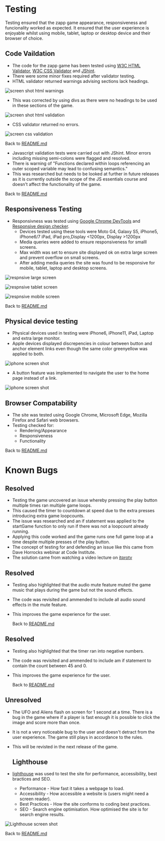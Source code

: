 # Testing
Testing ensured that the zapp game appearance, responsiveness and funcionality worked as expected. It ensured that the user experience is enjoyable whilst using mobile, tablet, laptop or desktop device and their browser of choice.

## Code Vaildation
- The code for the zapp game has been tested using [W3C HTML Validator](https://validator.w3.org/), [W3C CSS Validator](https://jigsaw.w3.org/css-validator/) and [JShint](https://jshint.com/).
-  There were some minor fixes required after validator testing.
- HTML validator returned warnings advising sections lack headings.

![screen shot html warnings](/docs/readme-images/homepage-html-warnings.png)


- This was corrected by using divs as there were no headings to be used in these sections of the game. 

![screen shot html validation](/docs/readme-images/homepage-html-validator.png)


- CSS validator returned no errors.

![screen css validation](/docs/readme-images/css-validator.png)



  Back to [README.md](README.md)



 - Javascript validation tests were carried out with JShint. Minor errors including missing semi-colons were flagged and resolved. 
 - There is  warning of "Functions declared within loops referencing an outer scoped variable may lead to confusing semantics." 
 - This was researched but needs to be looked at further in future releases as it is currently outside the scope of the JS essentials course and doesn't affect the functionality of the game.


  Back to [README.md](README.md)





## Responsiveness Testing
- Responsivness was tested using [Google Chrome DevTools](https://developer.chrome.com/docs/devtools/) and [Responsive design checker](https://responsivedesignchecker.com/). 
    - Devices tested using these tools were Moto G4, Galaxy S5, iPhone5, iPhone6/7 iPad, iPad pro,Display <1200px, Display >1200px
    - Media queries were added to ensure responsiveness for smalll screens. 
    - Max width was set to ensure site displayed ok on extra large screen and prevent overflow on small screens.
    - After adding media queries the site was found to be responsive for mobile, tablet, laptop and desktop screens.


![respnsive large screen ](/docs/readme-images/responsive-large.png)

![respnsive tablet screen ](/docs/readme-images/responsive-tablet.png)

![respnsive mobile screen ](/docs/readme-images/responsive-small.png)

 Back to [README.md](README.md)


 ## Physical device testing
  - Physical devices used in testing were iPhone6, iPhone11, iPad, Laptop and extra large monitor.
  - Apple devices displayed discrepencies in colour between button and anchor element links even though the same color greenyellow was applied to both.

  ![iphone screen shot ](/docs/readme-images/testing-apple-styling.png)

  - A button feature was implemented to navigate the user to the home page instead of a link.

  ![iphone screen shot ](/docs/readme-images/iphone-buttons.png)
  

## Browser Compatability
- The site was tested using Google Chrome, Microsoft Edge, Mozilla Firefox and Safari web browsers. 
- Testing checked for:
    - Rendering/Appearance
    - Responsiveness
    - Functionality 

Back to [README.md](README.md)


# Known Bugs

## Resolved
- Testing the game uncovered an issue whereby pressing the play button multiple times ran multiple game loops. 
- This caused the timer to countdown at speed due to the extra presses introducing extra game loopcounts.
- The issue was researched and an if statement was applied to the startGame function to only run if there was not a loopcount already running.
- Applying this code worked and the game runs one full game loop at a time despite multiple presses of the play button. 
- The concept of testing for and defending an issue like this came from Dave Horrocks webinar at Code Institute.
- The solution came from watching a video lecture on [itprotv](https://www.itpro.tv/)  
## Resolved
- Testing also highlighted that the audio mute feature muted the game music that plays during the game but not the sound effects.
- The code was revisited and ammended to include all audio sound effects in the mute feature.
- This improves the game experience for the user.

    Back to [README.md](README.md)

 ## Resolved
- Testing also highlighted that the timer ran into negative numbers.
- The code was revisited and ammended to include am if statement to contain the count between 45 and 0.
- This improves the game experience for the user.

    Back to [README.md](README.md)


## Unresolved
- The UFO and Aliens flash on screen for 1 second at a time. There is a bug in the game where if a player is fast enough it is possible to click the image and score more than once.
- It is not a very noticeable bug to the user and doesn't detract from the user experience. The game still plays in accordance to the rules.
- This will be revisted in the next release of the game. 


    ## Lighthouse
- [lighthouse](https://developers.google.com/web/tools/lighthouse) was used to test the site for performance, accessibility, best bractices and SEO.

    - Performance - How fast it takes a webpage to load.
    - Accessibility - How accessible a website is (users might need a screen reader).
    - Best Practices - How the site conforms to coding best practices.
    - SEO - Search engine optimisation. How optimised the site is for search engine results.


![Lighthouse screen shot](/docs/readme-images/lighthouse.png)

Back to [README.md](README.md)